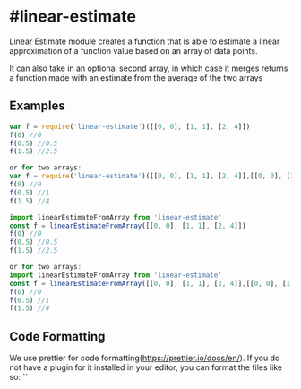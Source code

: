 # #linear-estimate

Linear Estimate module creates a function that is able to estimate a linear approximation of a function value based on an array of data points.

It can also take in an optional second array, in which case it merges returns a function made with an estimate from the average of the two arrays

## Examples

```javascript
var f = require('linear-estimate')([[0, 0], [1, 1], [2, 4]])
f(0) //0
f(0.5) //0.5
f(1.5) //2.5

or for two arrays:
var f = require('linear-estimate')([[0, 0], [1, 1], [2, 4]],[[0, 0], [1, 3], [2, 8]])
f(0) //0
f(0.5) //1
f(1.5) //4
```

```typescript
import linearEstimateFromArray from 'linear-estimate'
const f = linearEstimateFromArray([[0, 0], [1, 1], [2, 4]])
f(0) //0
f(0.5) //0.5
f(1.5) //2.5

or for two arrays:
import linearEstimateFromArray from 'linear-estimate'
const f = linearEstimateFromArray([[0, 0], [1, 1], [2, 4]],[[0, 0], [1, 3], [2, 8]])
f(0) //0
f(0.5) //1
f(1.5) //4
```

## Code Formatting

We use prettier for code formatting(https://prettier.io/docs/en/). If you do not have a plugin for it installed in your editor, you can format the files like so: ``
